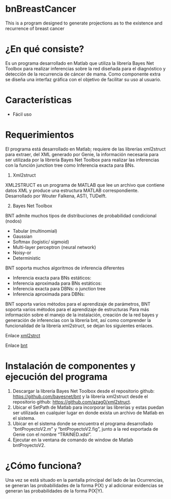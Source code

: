 # bnBreastCancer
This is a program designed to generate projections as to the existence and recurrence of breast cancer

¿En qué consiste?
==============
Es un programa desarrollado en Matlab que utiliza la librería Bayes Net Toolbox para realizar inferencias sobre la red diseñada para el diagnóstico y detección de la recurrencia de cáncer de mama. Como componente extra se diseña una interfaz gráfica con el objetivo de facilitar su uso al usuario.

Características
==============
-	Fácil uso

Requerimientos
==============
El programa está desarrollado en Matlab; requiere de las librerías xml2struct para extraer, del XML generado por Genie, la información necesaria para ser utilizada por la librería Bayes Net Toolbox para realizar las inferencias con la función junction tree como Inferencia exacta para BNs. 

1.	Xml2struct

XML2STRUCT es un programa de MATLAB que lee un archivo que contiene datos XML y produce una estructura MATLAB correspondiente. Desarrollado por Wouter Falkena, ASTI, TUDelft.

2.	Bayes Net Toolbox

BNT admite muchos tipos de distribuciones de probabilidad condicional (nodos)
- Tabular (multinomial)
- Gaussian
- Softmax (logistic/ sigmoid)
- Multi-layer perceptron (neural network)
- Noisy-or
- Deterministic

BNT soporta muchos algoritmos de inferencia diferentes
- Inferencia exacta para BNs estáticos:
-	Inferencia aproximada para BNs estáticos:
-	Inferencia exacta para DBNs:
o	junction tree
-	Inferencia aproximada para DBNs:

BNT soporta varios métodos para el aprendizaje de parámetros, BNT soporta varios métodos para el aprendizaje de estructuras
Para más información sobre el manejo de la instalación, creación de la red bayes y generación de inferencias con la librería bnt, así como comprender la funcionalidad de la librería xml2struct, se dejan los siguientes enlaces.

Enlace [xml2strct](https://github.com/azag0/xml2struct)

Enlace [bnt](http://bayesnet.github.io/bnt/docs/usage.html#basics)

Instalación de componentes y ejecución del programa
==============
1.	Descargar la librería Bayes Net Toolbox desde el repositorio github: https://github.com/bayesnet/bnt y la librería xml2struct desde el repositorio github: https://github.com/azag0/xml2struct.
2.	Ubicar el SetPath de Matlab para incorporar las librerías y estas puedan ser utilizada en cualquier lugar en donde exista un archivo de Matlab en el sistema.
3.	Ubicar en el sistema donde se encuentra el programa desarrollado “bntProyectoV2.m” y “bntProyectoV2.fig”, junto a la red exportada de Genie con el nombre “TRAINED.xdsl”.
4.	Ejecutar en la ventana de comando de window de Matlab bntProyectoV2.

¿Cómo funciona?
==============
Una vez se está situado en la pantalla principal del lado de las Ocurrencias, se generan las probabilidades de la forma P(X) y al adicionar evidencias se generan las probabilidades de la forma P(X|Y).

